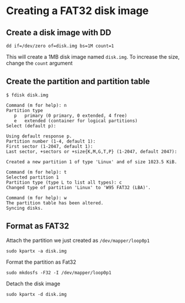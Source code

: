 # Creating a FAT32 disk image


## Create a disk image with DD
```
dd if=/dev/zero of=disk.img bs=1M count=1
```
This will create a 1MB disk image named `disk.img`. To increase the size, change the `count` argument

## Create the partition and partition table
```
$ fdisk disk.img

Command (m for help): n
Partition type
   p   primary (0 primary, 0 extended, 4 free)
   e   extended (container for logical partitions)
Select (default p):

Using default response p.
Partition number (1-4, default 1):
First sector (1-2047, default 1):
Last sector, +sectors or +size{K,M,G,T,P} (1-2047, default 2047):

Created a new partition 1 of type 'Linux' and of size 1023.5 KiB.

Command (m for help): t
Selected partition 1
Partition type (type L to list all types): c
Changed type of partition 'Linux' to 'W95 FAT32 (LBA)'.

Command (m for help): w
The partition table has been altered.
Syncing disks.
```

## Format as FAT32
Attach the partition we just created as `/dev/mapper/loop0p1`
```
sudo kpartx -a disk.img
```
Format the partition as Fat32
```
sudo mkdosfs -F32 -I /dev/mapper/loop0p1
```
Detach the disk image
```
sudo kpartx -d disk.img
```
